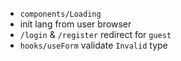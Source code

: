 - `components/Loading`
- init lang from user browser
- `/login` & `/register` redirect for `guest`
- `hooks/useForm` validate `Invalid` type
